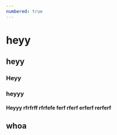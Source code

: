 ```yaml
---
numbered: true
---
```


# heyy

## heyy

### Heyy

### heyyy

#### Heyyy rfrfrff rfrfefe ferf rferf erferf rerferf

## whoa
